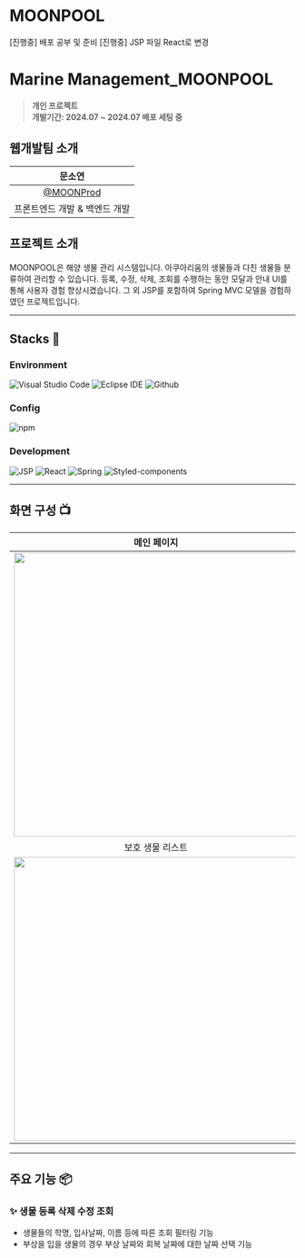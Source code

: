 # MOONPOOL
<!--
<div align="center">
  <img width="300" alt="image" src="https://github.com/user-attachments/assets/8f226fda-9cdc-4a55-af56-644165a4dca0">
  <img width="300" alt="image" src="https://github.com/user-attachments/assets/2977cb78-1d6f-4576-99f8-8c22fcefe265">
</div>
-->
[진행중] 배포 공부 및 준비
[진행중] JSP 파일 React로 변경

# Marine Management_MOONPOOL
> **개인 프로젝트** <br/> **개발기간: 2024.07 ~ 2024.07 배포 세팅 중**

## 웹개발팀 소개

|      문소연       |                                                                                                            
| :------------------------------------------------------------------------------: |
|   [@MOONProd](https://github.com/MOONProd)   |
| 프론트엔드 개발 & 백엔드 개발 |

## 프로젝트 소개

MOONPOOL은 해양 생물 관리 시스템입니다. 아쿠아리움의 생물들과 다친 생물들 분류하여 관리할 수 있습니다. 등록, 수정, 삭제, 조회를 수행하는 동안 모달과 안내 UI를 통해 사용자 경험 향상시켰습니다.
그 외 JSP를 포함하여 Spring MVC 모델을 경험하였던 프로젝트입니다.

---

## Stacks 🧐

### Environment
![Visual Studio Code](https://img.shields.io/badge/Visual%20Studio%20Code-007ACC?style=for-the-badge&logo=Visual%20Studio%20Code&logoColor=white)
![Eclipse IDE](https://img.shields.io/badge/Eclipse%20IDE-2C2255?style=for-the-badge&logo=Eclipse%20IDE&logoColor=white)
![Github](https://img.shields.io/badge/GitHub-181717?style=for-the-badge&logo=GitHub&logoColor=white)             

### Config
![npm](https://img.shields.io/badge/npm-CB3837?style=for-the-badge&logo=npm&logoColor=white)         

### Development
![JSP](https://img.shields.io/badge/JSP-F7DF1E?style=for-the-badge&logo=JSP&logoColor=white)
![React](https://img.shields.io/badge/React-20232A?style=for-the-badge&logo=react&logoColor=61DAFB)
![Spring](https://img.shields.io/badge/Spring-6DB33F?style=for-the-badge&logo=Spring&logoColor=white)
![Styled-components](https://img.shields.io/badge/styledComponents-DB7093?style=for-the-badge&logo=styled-components&logoColor=white)

---

## 화면 구성 📺

| 메인 페이지  |  생물 프로필 페이지   |
| :-------------------------------------------: | :------------: |
|  <img width="500" src="https://github.com/user-attachments/assets/c93be6de-dcb9-4574-b043-c71faa1f73d6"/> |  <img width="500" src="https://github.com/user-attachments/assets/b5bc7e40-e0c3-42aa-8056-431e3a5dfb4b"/>|  
| 보호 생물 리스트  |  생물 수정 페이지  |  
| <img width="500" src="https://github.com/user-attachments/assets/c0c15f21-1cf2-486e-8ee6-06602c5c9113"/>   |  <img width="500" src="https://github.com/user-attachments/assets/d4e51c9b-3b02-4eb0-b024-f40deda07239"/>     |

---
## 주요 기능 📦

### ✨ 생물 등록 삭제 수정 조회
- 생물들의 학명, 입사날짜, 이름 등에 따른 조회 필터링 기능
- 부상을 입을 생물의 경우 부상 날짜와 회복 날짜에 대한 날짜 선택 기능
